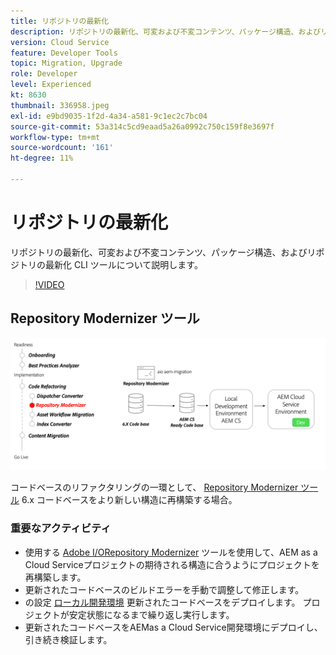 ```yaml
---
title: リポジトリの最新化
description: リポジトリの最新化、可変および不変コンテンツ、パッケージ構造、およびリポジトリの最新化 CLI ツールについて説明します。
version: Cloud Service
feature: Developer Tools
topic: Migration, Upgrade
role: Developer
level: Experienced
kt: 8630
thumbnail: 336958.jpeg
exl-id: e9bd9035-1f2d-4a34-a581-9c1ec2c7bc04
source-git-commit: 53a314c5cd9eaad5a26a0992c750c159f8e3697f
workflow-type: tm+mt
source-wordcount: '161'
ht-degree: 11%

---
```


# リポジトリの最新化

リポジトリの最新化、可変および不変コンテンツ、パッケージ構造、およびリポジトリの最新化 CLI ツールについて説明します。

>[!VIDEO](https://video.tv.adobe.com/v/336958/?quality=12&learn=on)

## Repository Modernizer ツール

![Dispatcher コンバーター](./assets/repository-modernizer.png)

コードベースのリファクタリングの一環として、 [Repository Modernizer ツール](https://experienceleague.adobe.com/docs/experience-manager-cloud-service/moving/refactoring-tools/repo-modernizer.html?lang=ja) 6.x コードベースをより新しい構造に再構築する場合。

### 重要なアクティビティ

* 使用する [Adobe I/ORepository Modernizer](https://github.com/adobe/aio-cli-plugin-aem-cloud-service-migration#command-aio-aem-migrationrepository-modernizer) ツールを使用して、AEM as a Cloud Serviceプロジェクトの期待される構造に合うようにプロジェクトを再構築します。
* 更新されたコードベースのビルドエラーを手動で調整して修正します。
* の設定 [ローカル開発環境](https://experienceleague.adobe.com/docs/experience-manager-learn/cloud-service/local-development-environment-set-up/overview.html?lang=ja) 更新されたコードベースをデプロイします。 プロジェクトが安定状態になるまで繰り返し実行します。
* 更新されたコードベースをAEMas a Cloud Service開発環境にデプロイし、引き続き検証します。

